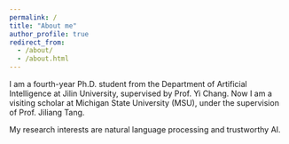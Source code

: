 ```yaml
---
permalink: /
title: "About me"
author_profile: true
redirect_from: 
  - /about/
  - /about.html
---
```


I am a fourth-year Ph.D. student from the Department of Artificial Intelligence at Jilin University, supervised by Prof. Yi Chang. Now I am a visiting scholar at Michigan State University (MSU), under the supervision of Prof. Jiliang Tang.

My research interests are natural language processing and trustworthy AI.


